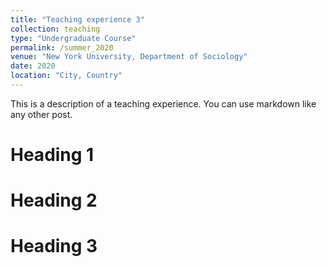 ```yaml
---
title: "Teaching experience 3"
collection: teaching
type: "Undergraduate Course"
permalink: /summer_2020
venue: "New York University, Department of Sociology"
date: 2020
location: "City, Country"
---
```


This is a description of a teaching experience. You can use markdown like any other post.

Heading 1
======

Heading 2
======

Heading 3
======

